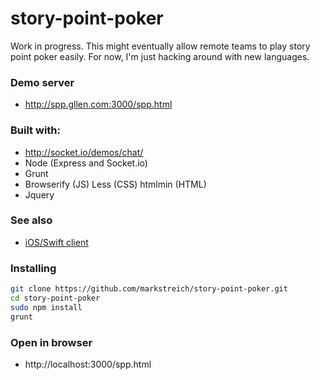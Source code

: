 story-point-poker
=================
Work in progress. This might eventually allow remote teams to play story point poker easily. For now, I'm just hacking around with new languages.

### Demo server
* http://spp.gllen.com:3000/spp.html

### Built with:
* http://socket.io/demos/chat/
* Node (Express and Socket.io)
* Grunt
* Browserify (JS) Less (CSS) htmlmin (HTML)
* Jquery

### See also
* [iOS/Swift client](https://github.com/markstreich/swift-story-point-poker/)

### Installing
```sh
git clone https://github.com/markstreich/story-point-poker.git
cd story-point-poker
sudo npm install
grunt
```

### Open in browser
* http://localhost:3000/spp.html
